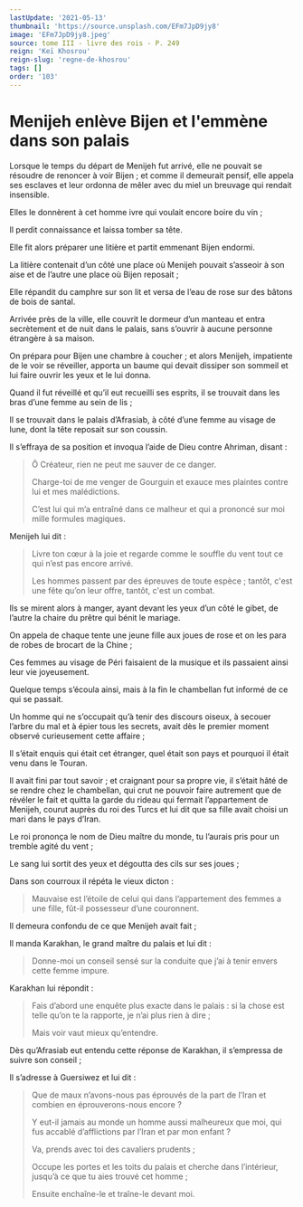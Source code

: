 ```yaml
---
lastUpdate: '2021-05-13'
thumbnail: 'https://source.unsplash.com/EFm7JpD9jy8'
image: 'EFm7JpD9jy8.jpeg'
source: tome III - livre des rois - P. 249
reign: 'Keï Khosrou'
reign-slug: 'regne-de-khosrou'
tags: []
order: '103'
---
```


# Menijeh enlève Bijen et l'emmène dans son palais

Lorsque le temps du départ de Menijeh fut arrivé, elle ne pouvait se résoudre de renoncer à voir Bijen ; et comme il demeurait pensif, elle appela ses esclaves et leur ordonna de mêler avec du miel un breuvage qui rendait insensible.

Elles le donnèrent à cet homme ivre qui voulait encore boire du vin ;

Il perdit connaissance et laissa tomber sa tête.

Elle fit alors préparer une litière et partit emmenant Bijen endormi.

La litière contenait d’un côté une place où Menijeh pouvait s’asseoir à son aise et de l’autre une place où Bijen reposait ;

Elle répandit du camphre sur son lit et versa de l’eau de rose sur des bâtons de bois de santal.

Arrivée près de la ville, elle couvrit le dormeur d’un manteau et entra secrètement et de nuit dans le palais, sans s’ouvrir à aucune personne étrangère à sa maison.

On prépara pour Bijen une chambre à coucher ; et alors Menijeh, impatiente de le voir se réveiller, apporta un baume qui devait dissiper son sommeil et lui faire ouvrir les yeux et le lui donna.

Quand il fut réveillé et qu’il eut recueilli ses esprits, il se trouvait dans les bras d’une femme au sein de lis ;

Il se trouvait dans le palais d’Afrasiab, à côté d’une femme au visage de lune, dont la tête reposait sur son coussin.

Il s’effraya de sa position et invoqua l’aide de Dieu contre Ahriman, disant :

> Ô Créateur, rien ne peut me sauver de ce danger.
>
> Charge-toi de me venger de Gourguin et exauce mes plaintes contre lui et mes malédictions.
>
> C’est lui qui m’a entraîné dans ce malheur et qui a prononcé sur moi mille formules magiques.

Menijeh lui dit :

> Livre ton cœur à la joie et regarde comme le souffle du vent tout ce qui n’est pas encore arrivé.
>
> Les hommes passent par des épreuves de toute espèce ; tantôt, c'est une fête qu’on leur offre, tantôt, c'est un combat.

Ils se mirent alors à manger, ayant devant les yeux d’un côté le gibet, de l’autre la chaire du prêtre qui bénit le mariage.

On appela de chaque tente une jeune fille aux joues de rose et on les para de robes de brocart de la Chine ;

Ces femmes au visage de Péri faisaient de la musique et ils passaient ainsi leur vie joyeusement.

Quelque temps s’écoula ainsi, mais à la fin le chambellan fut informé de ce qui se passait.

Un homme qui ne s’occupait qu’à tenir des discours oiseux, à secouer l’arbre du mal et à épier tous les secrets, avait dès le premier moment observé curieusement cette affaire ;

Il s’était enquis qui était cet étranger, quel était son pays et pourquoi il était venu dans le Touran.

Il avait fini par tout savoir ; et craignant pour sa propre vie, il s’était hâté de se rendre chez le chambellan, qui crut ne pouvoir faire autrement que de révéler le fait et quitta la garde du rideau qui fermait l’appartement de Menijeh, courut auprès du roi des Turcs et lui dit que sa fille avait choisi un mari dans le pays d’Iran.

Le roi prononça le nom de Dieu maître du monde, tu l’aurais pris pour un tremble agité du vent ;

Le sang lui sortit des yeux et dégoutta des cils sur ses joues ;

Dans son courroux il répéta le vieux dicton :

> Mauvaise est l’étoile de celui qui dans l’appartement des femmes a une fille, fût-il possesseur d’une couronnent.

Il demeura confondu de ce que Menijeh avait fait ;

Il manda Karakhan, le grand maître du palais et lui dit :

> Donne-moi un conseil sensé sur la conduite que j’ai à tenir envers cette femme impure.

Karakhan lui répondit :

> Fais d’abord une enquête plus exacte dans le palais : si la chose est telle qu’on te la rapporte, je n’ai plus rien à dire ;
>
> Mais voir vaut mieux qu’entendre.

Dès qu’Afrasiab eut entendu cette réponse de Karakhan, il s’empressa de suivre son conseil ;

Il s’adresse à Guersiwez et lui dit :

> Que de maux n’avons-nous pas éprouvés de la part de l’Iran et combien en éprouverons-nous encore ?
>
> Y eut-il jamais au monde un homme aussi malheureux que moi, qui fus accablé d’afflictions par l’Iran et par mon enfant ?
>
> Va, prends avec toi des cavaliers prudents ;
>
> Occupe les portes et les toits du palais et cherche dans l’intérieur, jusqu’à ce que tu aies trouvé cet homme ;
>
> Ensuite enchaîne-le et traîne-le devant moi.
